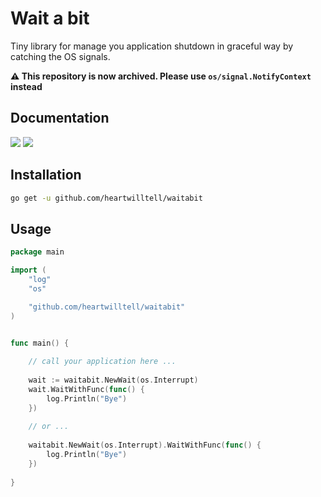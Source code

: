 # Wait a bit

Tiny library for manage you application shutdown in graceful way by catching the OS signals.

**⚠️ This repository is now archived. Please use `os/signal.NotifyContext` instead**


## Documentation

[![](https://goreportcard.com/badge/github.com/heartwilltell/waitabit)](https://goreportcard.com/report/github.com/heartwilltell/waitabit)
[![](https://godoc.org/github.com/heartwilltell/waitabit?status.svg)](https://pkg.go.dev/github.com/heartwilltell/waitabit?tab=doc)

## Installation

```bash
go get -u github.com/heartwilltell/waitabit
```

## Usage

```go
package main

import (
    "log"
    "os"

    "github.com/heartwilltell/waitabit"
)


func main() { 
	
    // call your application here ...
    
    wait := waitabit.NewWait(os.Interrupt)
    wait.WaitWithFunc(func() {
        log.Println("Bye")
    })
    
    // or ...
    
    waitabit.NewWait(os.Interrupt).WaitWithFunc(func() {
    	log.Println("Bye")
    })
    
}
```

